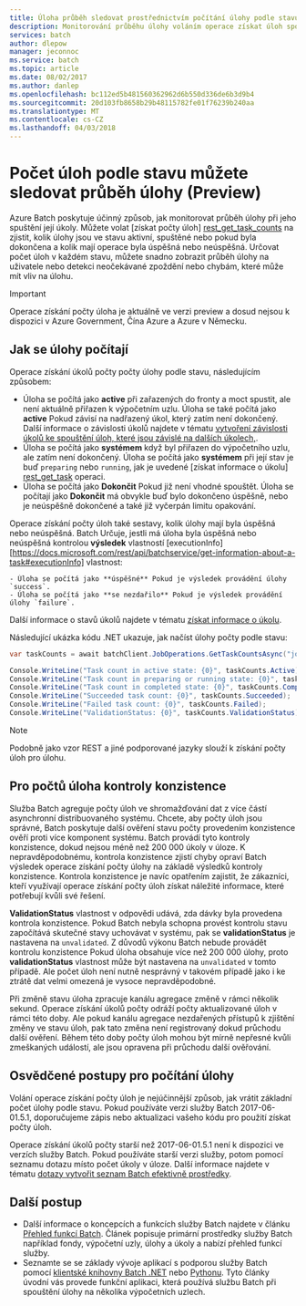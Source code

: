 ```yaml
---
title: Úloha průběh sledovat prostřednictvím počítání úlohy podle stavu – Azure Batch | Microsoft Docs
description: Monitorování průběhu úlohy voláním operace získat úloh spočítá počet úloh pro úlohu. Můžete získat počet aktivní, spuštěné a dokončené úlohy a úlohy, které mají byla úspěšná nebo neúspěšná.
services: batch
author: dlepow
manager: jeconnoc
ms.service: batch
ms.topic: article
ms.date: 08/02/2017
ms.author: danlep
ms.openlocfilehash: bc112ed5b481560362962d6b550d336de6b3d9b4
ms.sourcegitcommit: 20d103fb8658b29b48115782fe01f76239b240aa
ms.translationtype: MT
ms.contentlocale: cs-CZ
ms.lasthandoff: 04/03/2018
---
```

# <a name="count-tasks-by-state-to-monitor-a-jobs-progress-preview"></a>Počet úloh podle stavu můžete sledovat průběh úlohy (Preview)

Azure Batch poskytuje účinný způsob, jak monitorovat průběh úlohy při jeho spuštění její úkoly. Můžete volat [získat počty úloh] [ rest_get_task_counts] na zjistit, kolik úlohy jsou ve stavu aktivní, spuštěné nebo pokud byla dokončena a kolik mají operace byla úspěšná nebo neúspěšná. Určovat počet úloh v každém stavu, můžete snadno zobrazit průběh úlohy na uživatele nebo detekci neočekávané zpoždění nebo chybám, které může mít vliv na úlohu.

> [!IMPORTANT]
> Operace získání počty úloha je aktuálně ve verzi preview a dosud nejsou k dispozici v Azure Government, Čína Azure a Azure v Německu. 
>
>

## <a name="how-tasks-are-counted"></a>Jak se úlohy počítají

Operace získání úkolů počty počty úlohy podle stavu, následujícím způsobem:

- Úloha se počítá jako **active** při zařazených do fronty a moct spustit, ale není aktuálně přiřazen k výpočetním uzlu. Úloha se také počítá jako **active** Pokud závisí na nadřazený úkol, který zatím není dokončený. Další informace o závislosti úkolů najdete v tématu [vytvoření závislosti úkolů ke spouštění úloh, které jsou závislé na dalších úkolech,](batch-task-dependencies.md). 
- Úloha se počítá jako **systémem** když byl přiřazen do výpočetního uzlu, ale zatím není dokončený. Úloha se počítá jako **systémem** při její stav je buď `preparing` nebo `running`, jak je uvedené [získat informace o úkolu] [ rest_get_task] operaci.
- Úloha se počítá jako **Dokončit** Pokud již není vhodné spouštět. Úloha se počítají jako **Dokončit** má obvykle buď bylo dokončeno úspěšně, nebo je neúspěšně dokončené a také již vyčerpán limitu opakování. 

Operace získání počty úloh také sestavy, kolik úlohy mají byla úspěšná nebo neúspěšná. Batch Určuje, jestli má úloha byla úspěšná nebo neúspěšná kontrolou **výsledek** vlastností [executionInfo] [https://docs.microsoft.com/rest/api/batchservice/get-information-about-a-task#executionInfo] vlastnost:

    - Úloha se počítá jako **úspěšné** Pokud je výsledek provádění úlohy `success`.
    - Úloha se počítá jako **se nezdařilo** Pokud je výsledek provádění úlohy `failure`.

Další informace o stavů úkolů najdete v tématu [získat informace o úkolu][rest_get_task].

Následující ukázka kódu .NET ukazuje, jak načíst úlohy počty podle stavu: 

```csharp
var taskCounts = await batchClient.JobOperations.GetTaskCountsAsync("job-1");

Console.WriteLine("Task count in active state: {0}", taskCounts.Active);
Console.WriteLine("Task count in preparing or running state: {0}", taskCounts.Running);
Console.WriteLine("Task count in completed state: {0}", taskCounts.Completed);
Console.WriteLine("Succeeded task count: {0}", taskCounts.Succeeded);
Console.WriteLine("Failed task count: {0}", taskCounts.Failed);
Console.WriteLine("ValidationStatus: {0}", taskCounts.ValidationStatus);
```

> [!NOTE]
> Podobně jako vzor REST a jiné podporované jazyky slouží k získání počty úloh pro úlohu. 
> 
> 

## <a name="consistency-checking-for-task-counts"></a>Pro počtů úloha kontroly konzistence

Služba Batch agreguje počty úloh ve shromažďování dat z více částí asynchronní distribuovaného systému. Chcete, aby počty úloh jsou správné, Batch poskytuje další ověření stavu počty provedením konzistence ověří proti více komponent systému. Batch provádí tyto kontroly konzistence, dokud nejsou méně než 200 000 úkoly v úloze. K nepravděpodobnému, kontrola konzistence zjistí chyby opraví Batch výsledek operace získání počty úlohy na základě výsledků kontroly konzistence. Kontrola konzistence je navíc opatřením zajistit, že zákazníci, kteří využívají operace získání počty úloh získat náležité informace, které potřebují kvůli své řešení.

**ValidationStatus** vlastnost v odpovědi udává, zda dávky byla provedena kontrola konzistence. Pokud Batch nebyla schopna provést kontrolu stavu započítává skutečné stavy uchovávat v systému, pak se **validationStatus** je nastavena na `unvalidated`. Z důvodů výkonu Batch nebude provádět kontrolu konzistence Pokud úloha obsahuje více než 200 000 úlohy, proto **validationStatus** vlastnost může být nastavena na `unvalidated` v tomto případě. Ale počet úloh není nutně nesprávný v takovém případě jako i ke ztrátě dat velmi omezená je vysoce nepravděpodobné. 

Při změně stavu úloha zpracuje kanálu agregace změně v rámci několik sekund. Operace získání úkolů počty odráží počty aktualizované úloh v rámci této doby. Ale pokud kanálu agregace nezdařených přístupů k zjištění změny ve stavu úloh, pak tato změna není registrovaný dokud průchodu další ověření. Během této doby počty úloh mohou být mírně nepřesné kvůli zmeškaných událostí, ale jsou opravena při průchodu další ověřování.

## <a name="best-practices-for-counting-a-jobs-tasks"></a>Osvědčené postupy pro počítání úlohy

Volání operace získání počty úloh je nejúčinnější způsob, jak vrátit základní počet úlohy podle stavu. Pokud používáte verzi služby Batch 2017-06-01.5.1, doporučujeme zápis nebo aktualizaci vašeho kódu pro použití získat počty úloh.

Operace získání úkolů počty starší než 2017-06-01.5.1 není k dispozici ve verzích služby Batch. Pokud používáte starší verzi služby, potom pomocí seznamu dotazu místo počet úkoly v úloze. Další informace najdete v tématu [dotazy vytvořit seznam Batch efektivně prostředky](batch-efficient-list-queries.md).

## <a name="next-steps"></a>Další postup

* Další informace o koncepcích a funkcích služby Batch najdete v článku [Přehled funkcí Batch](batch-api-basics.md). Článek popisuje primární prostředky služby Batch například fondy, výpočetní uzly, úlohy a úkoly a nabízí přehled funkcí služby.
* Seznamte se se základy vývoje aplikací s podporou služby Batch pomocí [klientské knihovny Batch .NET](batch-dotnet-get-started.md) nebo [Pythonu](batch-python-tutorial.md). Tyto články úvodní vás provede funkční aplikaci, která používá službu Batch při spouštění úlohy na několika výpočetních uzlech.


[rest_get_task_counts]: https://docs.microsoft.com/rest/api/batchservice/get-the-task-counts-for-a-job
[rest_get_task]: https://docs.microsoft.com/rest/api/batchservice/get-information-about-a-task
[rest_list_tasks]: https://docs.microsoft.com/rest/api/batchservice/list-the-tasks-associated-with-a-job
